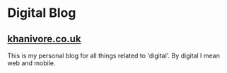 # Digital Blog
## [khanivore.co.uk](http://khanivore.co.uk)
This is my personal blog for all things related to 'digital'. By digital I mean web and mobile.
